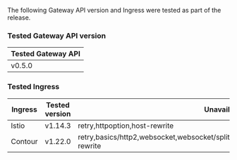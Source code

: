 <!--
  This documentation is inserted in release note for each release.
  All variables are defined in .
-->

The following Gateway API version and Ingress were tested as part of the release.

### Tested Gateway API version

| Tested Gateway API       |
| ------------------------ |
| v0.5.0 |

### Tested Ingress

| Ingress | Tested version          | Unavailable features           |
| ------- | ----------------------- | ------------------------------ |
| Istio   | v1.14.3     | retry,httpoption,host-rewrite   |
| Contour | v1.22.0    | retry,basics/http2,websocket,websocket/split,grpc,grpc/split,visibility/path,visibility,update,host-rewrite |
